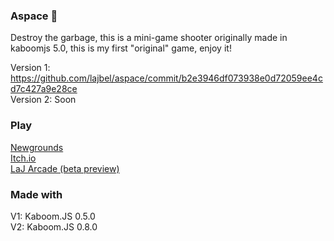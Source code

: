 ### Aspace 🚀

Destroy the garbage, this is a mini-game shooter originally made in kaboomjs 5.0, this is my first "original" game, enjoy it!

Version 1: https://github.com/lajbel/aspace/commit/b2e3946df073938e0d72059ee4cd7c427a9e28ce <br> 
Version 2: Soon

### Play

[Newgrounds](https://www.newgrounds.com/portal/view/801948) <br>
[Itch.io](https://lajbel.itch.io/aspace) <br>
[LaJ Arcade (beta preview)](https://lajbel.repl.co/arcade/aspace)

### Made with

V1: Kaboom.JS 0.5.0 <br>
V2: Kaboom.JS 0.8.0
